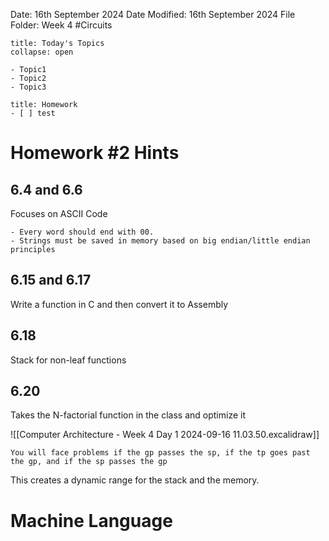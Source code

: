 Date: 16th September 2024
Date Modified: 16th September 2024
File Folder: Week 4
#Circuits

```ad-abstract
title: Today's Topics
collapse: open

- Topic1
- Topic2
- Topic3

```

```ad-note
title: Homework
- [ ] test
```

# Homework #2 Hints

## 6.4 and 6.6

Focuses on ASCII Code

```ad-important
- Every word should end with 00.
- Strings must be saved in memory based on big endian/little endian principles
```

## 6.15 and 6.17

Write a function in C and then convert it to Assembly

## 6.18

Stack for non-leaf functions

## 6.20

Takes the N-factorial function in the class and optimize it

![[Computer Architecture - Week 4 Day 1 2024-09-16 11.03.50.excalidraw]]

```ad-warning
You will face problems if the gp passes the sp, if the tp goes past the gp, and if the sp passes the gp
```

This creates a dynamic range for the stack and the memory.

# Machine Language

